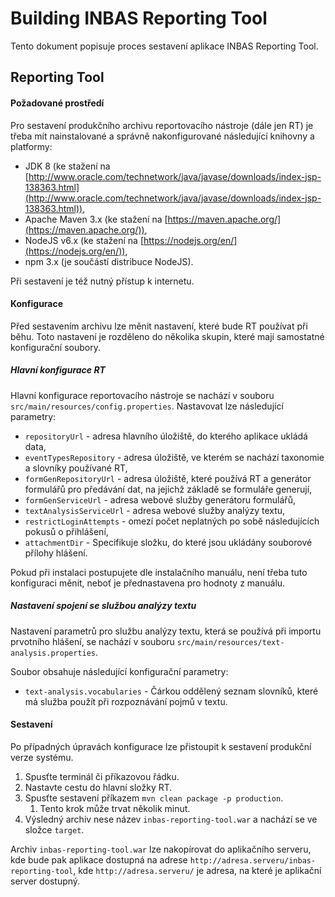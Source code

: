 # Building INBAS Reporting Tool

Tento dokument popisuje proces sestavení aplikace INBAS Reporting Tool.

## Reporting Tool


#### Požadované prostředí

Pro sestavení produkčního archivu reportovacího nástroje (dále jen RT) je třeba mít nainstalované a správně nakonfigurované následující knihovny a platformy:

* JDK 8 (ke stažení na [http://www.oracle.com/technetwork/java/javase/downloads/index-jsp-138363.html](http://www.oracle.com/technetwork/java/javase/downloads/index-jsp-138363.html)),
* Apache Maven 3.x (ke stažení na [https://maven.apache.org/](https://maven.apache.org/)),
* NodeJS v6.x (ke stažení na [https://nodejs.org/en/](https://nodejs.org/en/)),
* npm 3.x (je součástí distribuce NodeJS).

Při sestavení je též nutný přístup k internetu.


#### Konfigurace

Před sestavením archivu lze měnit nastavení, které bude RT používat při běhu. Toto nastavení je rozděleno do několika
skupin, které mají samostatné konfigurační soubory.

##### Hlavní konfigurace RT

Hlavní konfigurace reportovacího nástroje se nachází v souboru `src/main/resources/config.properties`. Nastavovat lze následující parametry:

* `repositoryUrl` - adresa hlavního úložiště, do kterého aplikace ukládá data,
* `eventTypesRepository` - adresa úložiště, ve kterém se nachází taxonomie a slovníky používané RT,
* `formGenRepositoryUrl` - adresa úložiště, které používá RT a generátor formulářů pro předávání dat, na jejichž základě se formuláře generují,
* `formGenServiceUrl` - adresa webové služby generátoru formulářů,
* `textAnalysisServiceUrl` - adresa webové služby analýzy textu,
* `restrictLoginAttempts` - omezí počet neplatných po sobě následujících pokusů o přihlášení,
* `attachmentDir` - Specifikuje složku, do které jsou ukládány souborové přílohy hlášení.

Pokud při instalaci postupujete dle instalačního manuálu, není třeba tuto konfiguraci měnit, neboť je přednastavena pro hodnoty z manuálu.


##### Nastavení spojení se službou analýzy textu

Nastavení parametrů pro službu analýzy textu, která se používá při importu prvotního hlášení, se nachází v souboru `src/main/resources/text-analysis.properties`.

Soubor obsahuje následující konfigurační parametry:

* `text-analysis.vocabularies` - Čárkou oddělený seznam slovníků, které má služba použít při rozpoznávání pojmů v textu.


#### Sestavení

Po případných úpravách konfigurace lze přistoupit k sestavení produkční verze systému.

1. Spusťte terminál či příkazovou řádku.
1. Nastavte cestu do hlavní složky RT.
2. Spusťte sestavení příkazem `mvn clean package -p production`.
    1. Tento krok může trvat několik minut.
4. Výsledný archiv nese název `inbas-reporting-tool.war` a nachází se ve složce `target`.

Archiv `inbas-reporting-tool.war` lze nakopírovat do aplikačního serveru, kde bude pak aplikace dostupná na adrese 
`http://adresa.serveru/inbas-reporting-tool`, kde `http://adresa.serveru/` je adresa, na které je aplikační server dostupný.
